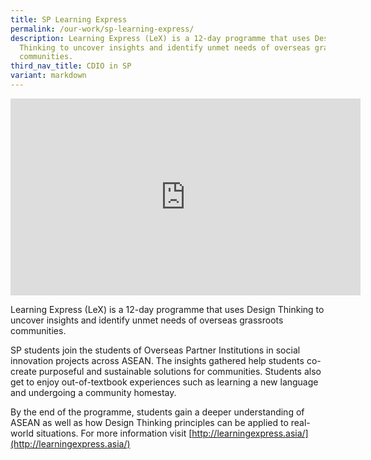 ```yaml
---
title: SP Learning Express
permalink: /our-work/sp-learning-express/
description: Learning Express (LeX) is a 12-day programme that uses Design
  Thinking to uncover insights and identify unmet needs of overseas grassroots
  communities.
third_nav_title: CDIO in SP
variant: markdown
---
```

<iframe allowfullscreen="" allow="accelerometer; autoplay; clipboard-write; encrypted-media; gyroscope; picture-in-picture; web-share" frameborder="0" title="YouTube video player" src="https://www.youtube.com/embed/fBm6IYfvLIc?si=nAgmMqUKblFkqYbG" height="315" width="560"></iframe>

Learning Express (LeX) is a 12-day programme that uses Design Thinking to uncover insights and identify unmet needs of overseas grassroots communities.

SP students join the students of Overseas Partner Institutions in social innovation projects across ASEAN. The insights gathered help students co-create purposeful and sustainable solutions for communities. Students also get to enjoy out-of-textbook experiences such as learning a new language and undergoing a community homestay.

By the end of the programme, students gain a deeper understanding of ASEAN as well as how Design Thinking principles can be applied to real-world situations. For more information visit [http://learningexpress.asia/](http://learningexpress.asia/)